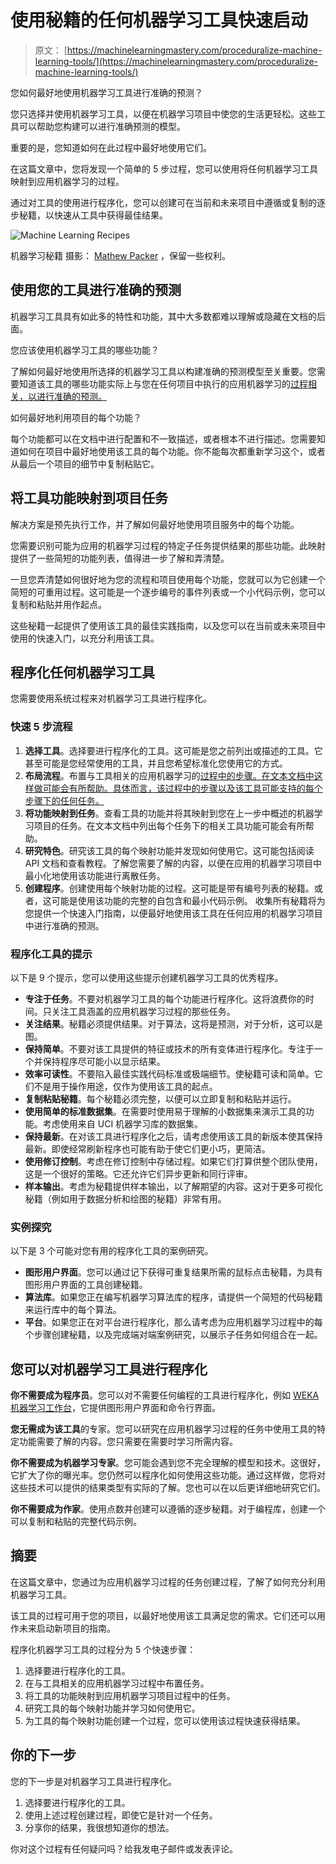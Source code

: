 # 使用秘籍的任何机器学习工具快速启动

> 原文： [https://machinelearningmastery.com/proceduralize-machine-learning-tools/](https://machinelearningmastery.com/proceduralize-machine-learning-tools/)

您如何最好地使用机器学习工具进行准确的预测？

您只选择并使用机器学习工具，以便在机器学习项目中使您的生活更轻松。这些工具可以帮助您构建可以进行准确预测的模型。

重要的是，您知道如何在此过程中最好地使用它们。

在这篇文章中，您将发现一个简单的 5 步过程，您可以使用将任何机器学习工具映射到应用机器学习的过程。

通过对工具的使用进行程序化，您可以创建可在当前和未来项目中遵循或复制的逐步秘籍，以快速从工具中获得最佳结果。

![Machine Learning Recipes](img/6dac8854ce9c3fa395c1708ab33eec6a.jpg)

机器学习秘籍
摄影： [Mathew Packer](https://www.flickr.com/photos/mat-packer/9312635900/) ，保留一些权利。

## 使用您的工具进行准确的预测

机器学习工具具有如此多的特性和功能，其中大多数都难以理解或隐藏在文档的后面。

您应该使用机器学习工具的哪些功能？

了解如何最好地使用所选择的机器学习工具以构建准确的预测模型至关重要。您需要知道该工具的哪些功能实际上与您在任何项目中执行的应用机器学习的[过程相关，以进行准确的预测。](http://machinelearningmastery.com/process-for-working-through-machine-learning-problems/)

如何最好地利用项目的每个功能？

每个功能都可以在文档中进行配置和不一致描述，或者根本不进行描述。您需要知道如何在项目中最好地使用该工具的每个功能。你不能每次都重新学习这个，或者从最后一个项目的细节中复制粘贴它。

## 将工具功能映射到项目任务

解决方案是预先执行工作，并了解如何最好地使用项目服务中的每个功能。

您需要识别可能为应用的机器学习过程的特定子任务提供结果的那些功能。此映射提供了一些简短的功能列表，值得进一步了解和弄清楚。

一旦您弄清楚如何很好地为您的流程和项目使用每个功能，您就可以为它创建一个简短的可重用过程。这可能是一个逐步编号的事件列表或一个小代码示例，您可以复制和粘贴并用作起点。

这些秘籍一起提供了使用该工具的最佳实践指南，以及您可以在当前或未来项目中使用的快速入门，以充分利用该工具。

## 程序化任何机器学习工具

您需要使用系统过程来对机器学习工具进行程序化。

### 快速 5 步流程

1.  **选择工具**。选择要进行程序化的工具。这可能是您之前列出或描述的工具。它甚至可能是您经常使用的工具，并且您希望标准化您使用它的方式。
2.  **布局流程**。布置与工具相关的应用机器学习的[过程中的步骤。在文本文档中这样做可能会有所帮助。具体而言，该过程中的步骤以及该工具可能支持的每个步骤下的任何任务。](http://machinelearningmastery.com/machine-learning-checklist/)
3.  **将功能映射到任务**。查看工具的功能并将其映射到您在上一步中概述的机器学习项目的任务。在文本文档中列出每个任务下的相关工具功能可能会有所帮助。
4.  **研究特色**。研究该工具的每个映射功能并发现如何使用它。这可能包括阅读 API 文档和查看教程。了解您需要了解的内容，以便在应用的机器学习项目中最小化地使用该功能进行离散任务。
5.  **创建程序**。创建使用每个映射功能的过程。这可能是带有编号列表的秘籍。或者，这可能是使用该功能的完整的自包含和最小代码示例。
    收集所有秘籍将为您提供一个快速入门指南，以便最好地使用该工具在任何应用的机器学习项目中进行准确的预测。

### 程序化工具的提示

以下是 9 个提示，您可以使用这些提示创建机器学习工具的优秀程序。

*   **专注于任务**。不要对机器学习工具的每个功能进行程序化。这将浪费你的时间。只关注工具涵盖的应用机器学习过程的那些任务。
*   **关注结果**。秘籍必须提供结果。对于算法，这将是预测，对于分析，这可以是图。
*   **保持简单**。不要对该工具提供的特征或技术的所有变体进行程序化。专注于一个并保持程序尽可能小以显示结果。
*   **效率可读性**。不要陷入最佳实践代码标准或极端细节。使秘籍可读和简单。它们不是用于操作用途，仅作为使用该工具的起点。
*   **复制粘贴秘籍**。每个秘籍必须完整，以便可以立即复制和粘贴并运行。
*   **使用简单的标准数据集**。在需要时使用易于理解的小数据集来演示工具的功能。考虑使用来自 UCI 机器学习库的数据集。
*   **保持最新**。在对该工具进行程序化之后，请考虑使用该工具的新版本使其保持最新。即使经常刷新程序也可能有助于使它们更小巧，更简洁。
*   **使用修订控制**。考虑在修订控制中存储过程。如果它们打算供整个团队使用，这是一个很好的策略。它还允许它们异步更新和同行评审。
*   **样本输出**。考虑为秘籍提供样本输出，以了解期望的内容。这对于更多可视化秘籍（例如用于数据分析和绘图的秘籍）非常有用。

### 实例探究

以下是 3 个可能对您有用的程序化工具的案例研究。

*   **图形用户界面**。您可以通过记下获得可重复结果所需的鼠标点击秘籍，为具有图形用户界面的工具创建秘籍。
*   **算法库**。如果您正在编写机器学习算法库的程序，请提供一个简短的代码秘籍来运行库中的每个算法。
*   **平台**。如果您正在对平台进行程序化，那么请考虑为应用机器学习过程中的每个步骤创建秘籍，以及完成端对端案例研究，以展示子任务如何组合在一起。

## 您可以对机器学习工具进行程序化

**你不需要成为程序员**。您可以对不需要任何编程的工具进行程序化，例如 [WEKA 机器学习工作台](http://machinelearningmastery.com/how-to-run-your-first-classifier-in-weka/)，它提供图形用户界面和命令行界面。

**您无需成为该工具**的专家。您可以研究在应用机器学习过程的任务中使用工具的特定功能需要了解的内容。您只需要在需要时学习所需内容。

**你不需要成为机器学习专家**。您可能会遇到您不完全理解的模型和技术。这很好，它扩大了你的曝光率。您仍然可以程序化如何使用这些功能。通过这样做，您将对这些技术可以提供的结果类型有实际的了解。您也可以在以后更详细地研究它们。

**你不需要成为作家**。使用点数并创建可以遵循的逐步秘籍。对于编程库，创建一个可以复制和粘贴的完整代码示例。

## 摘要

在这篇文章中，您通过为应用机器学习过程的任务创建过程，了解了如何充分利用机器学习工具。

该工具的过程可用于您的项目，以最好地使用该工具满足您的需求。它们还可以用作未来启动新项目的指南。

程序化机器学习工具的过程分为 5 个快速步骤：

1.  选择要进行程序化的工具。
2.  在与工具相关的应用机器学习过程中布置任务。
3.  将工具的功能映射到应用机器学习项目过程中的任务。
4.  研究工具的每个映射功能并学习如何使用它。
5.  为工具的每个映射功能创建一个过程，您可以使用该过程快速获得结果。

## 你的下一步

您的下一步是对机器学习工具进行程序化。

1.  选择要进行程序化的工具。
2.  使用上述过程创建过程，即使它是针对一个任务。
3.  分享你的结果，我很想知道你的想法。

你对这个过程有任何疑问吗？给我发电子邮件或发表评论。